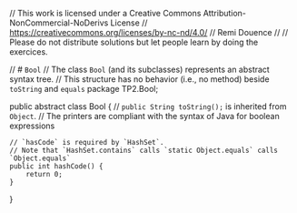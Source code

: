 
// This work is licensed under a Creative Commons Attribution-NonCommercial-NoDerivs License
// https://creativecommons.org/licenses/by-nc-nd/4.0/
// Remi Douence
//
// Please do not distribute solutions but let people learn by doing the exercices.

// # `Bool`
// The class `Bool` (and its subclasses) represents an abstract syntax tree. 
// This structure has no behavior (i.e., no method) beside `toString` and `equals`
package TP2.Bool;

public abstract class Bool {
	// `public String toString();` is inherited from `Object`. 
	// The printers are compliant with the syntax of Java for boolean expressions
	
	// `hasCode` is required by `HashSet`. 
	// Note that `HashSet.contains` calls `static Object.equals` calls `Object.equals` 
	public int hashCode() { 
		return 0;
	}
}

